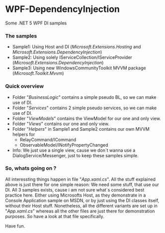 # WPF-DependencyInjection
Some .NET 5 WPF DI samples

### The samples

* Sample1: Using Host and DI (*Microsoft.Extensions.Hosting* and *Microsoft.Extensions.DependencyInjection*)
* Sample2: Using solely IServiceCollection/IServiceProvider (*Microsoft.Extensions.DependencyInjection*)
* Sample3: Using new WindowsCommunityToolkit MVVM package (*Microsoft.Toolkit.Mvvm*)

### Quick overview

* Folder "*BusinessLogic*" contains a simple pseudo BL, so we can make use of DI.
* Folder "*Services*" contains 2 simple pseudo services, so we can make use of DI.
* Folder "*ViewModels*" contains the ViewModel for our one and only view.
* Folder "*Views*" contains our one and only view.
* Folder "*Helpers*" in Sample1 and Sample2 contains our own MVVM helpers for
  * RelayCommand/ICommand
  * ObservableModel/INotifyPropertyChanged
* Info: We just use a single view, cause we don´t wanna use a DialogService/Messenger, just to keep these samples simple.

### So, whats going on ?

All interessting things happen in file "*App.xaml.cs*". All the stuff explained above is just there for one simple reason: We need some stuff, that use our DI. All 3 samples exists, cause i am not sure what´s considered best practice here. Either using Microsofts Host, as they demonstrate in a Console Application sample on MSDN, or by just using the DI classes itself, without their Host stuff. Nonetheless, all the different variants are set up in "*App.xaml.cs*" whereas all the other files are just there for demonstration purposes. So have a look at that file specifically.

Have fun.
